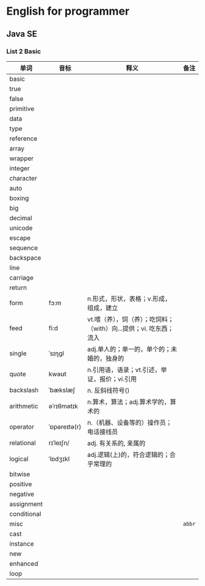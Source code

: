 # English for programmer
## Java SE 
### List 2 Basic

|单词|音标|释义|备注|
|---|---|---|---|
|basic||||
|true||||
|false||||121312
|primitive||||
|data||||
|type||||
|reference||||
|array||||
|wrapper||||
|integer||||
|character||||
|auto||||
|boxing||||
|big||||
|decimal||||
|unicode||||
|escape||||
|sequence||||
|backspace||||
|line||||
|carriage||||
|return||||
|form|fɔ:m| n.形式，形状，表格；v.形成，组成，建立||
|feed|fi:d| vt.喂（养），饲（养）；吃饲料；（with）向...提供；vi. 吃东西；流入||
|single| ˈsɪŋgl|adj.单人的；单一的，单个的；未婚的，独身的||
|quote|kwəʊt | n.引用语，语录；vt.引述，举证，报价；vi.引用||
|backslash|ˈbækslæʃ| n. 反斜线符号()||
|arithmetic|əˈrɪθmətɪk|n.算术，算法；adj.算术学的，算术的||
|operator|ˈɒpəreɪtə(r)|n.（机器、设备等的）操作员；电话接线员||
|relational|rɪˈleɪʃn/|adj. 有关系的, 亲属的||
|logical| ˈlɒdʒɪkl|adj.逻辑(上)的，符合逻辑的；合乎常理的||
|bitwise||||
|positive||||               
|negative||||
|assignment||||
|conditional||||
|misc|||`abbr`|
|cast||||
|instance||||
|new||||
|enhanced||||
|loop||||